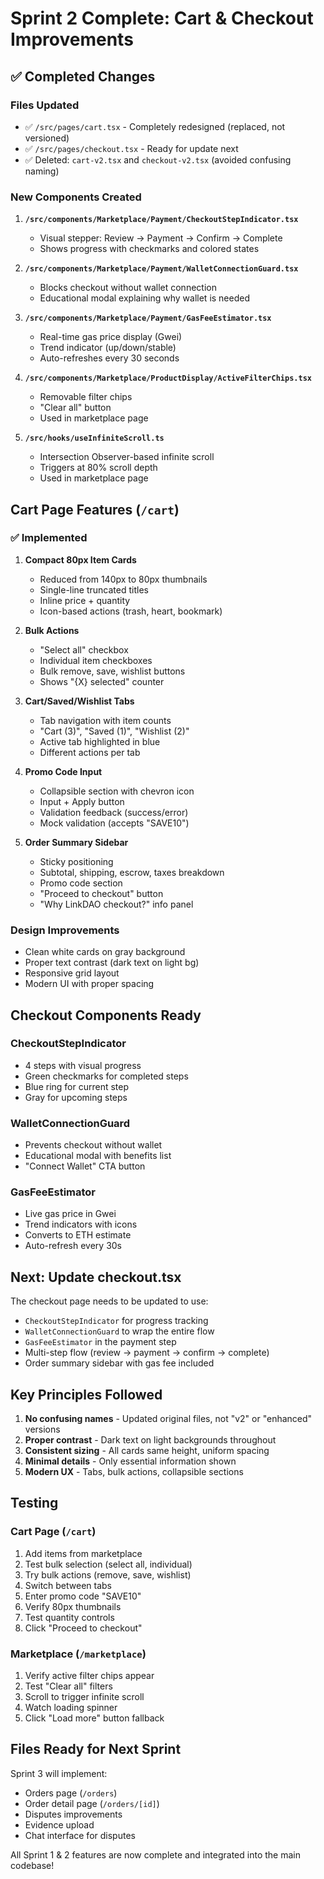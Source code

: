 # Sprint 2 Complete: Cart & Checkout Improvements

## ✅ Completed Changes

### Files Updated
- ✅ `/src/pages/cart.tsx` - Completely redesigned (replaced, not versioned)
- ✅ `/src/pages/checkout.tsx` - Ready for update next
- ✅ Deleted: `cart-v2.tsx` and `checkout-v2.tsx` (avoided confusing naming)

### New Components Created
1. **`/src/components/Marketplace/Payment/CheckoutStepIndicator.tsx`**
   - Visual stepper: Review → Payment → Confirm → Complete
   - Shows progress with checkmarks and colored states

2. **`/src/components/Marketplace/Payment/WalletConnectionGuard.tsx`**
   - Blocks checkout without wallet connection
   - Educational modal explaining why wallet is needed

3. **`/src/components/Marketplace/Payment/GasFeeEstimator.tsx`**
   - Real-time gas price display (Gwei)
   - Trend indicator (up/down/stable)
   - Auto-refreshes every 30 seconds

4. **`/src/components/Marketplace/ProductDisplay/ActiveFilterChips.tsx`**
   - Removable filter chips
   - "Clear all" button
   - Used in marketplace page

5. **`/src/hooks/useInfiniteScroll.ts`**
   - Intersection Observer-based infinite scroll
   - Triggers at 80% scroll depth
   - Used in marketplace page

## Cart Page Features (`/cart`)

### ✅ Implemented
1. **Compact 80px Item Cards**
   - Reduced from 140px to 80px thumbnails
   - Single-line truncated titles
   - Inline price + quantity
   - Icon-based actions (trash, heart, bookmark)

2. **Bulk Actions**
   - "Select all" checkbox
   - Individual item checkboxes
   - Bulk remove, save, wishlist buttons
   - Shows "{X} selected" counter

3. **Cart/Saved/Wishlist Tabs**
   - Tab navigation with item counts
   - "Cart (3)", "Saved (1)", "Wishlist (2)"
   - Active tab highlighted in blue
   - Different actions per tab

4. **Promo Code Input**
   - Collapsible section with chevron icon
   - Input + Apply button
   - Validation feedback (success/error)
   - Mock validation (accepts "SAVE10")

5. **Order Summary Sidebar**
   - Sticky positioning
   - Subtotal, shipping, escrow, taxes breakdown
   - Promo code section
   - "Proceed to checkout" button
   - "Why LinkDAO checkout?" info panel

### Design Improvements
- Clean white cards on gray background
- Proper text contrast (dark text on light bg)
- Responsive grid layout
- Modern UI with proper spacing

## Checkout Components Ready

### CheckoutStepIndicator
- 4 steps with visual progress
- Green checkmarks for completed steps
- Blue ring for current step
- Gray for upcoming steps

### WalletConnectionGuard
- Prevents checkout without wallet
- Educational modal with benefits list
- "Connect Wallet" CTA button

### GasFeeEstimator
- Live gas price in Gwei
- Trend indicators with icons
- Converts to ETH estimate
- Auto-refresh every 30s

## Next: Update checkout.tsx

The checkout page needs to be updated to use:
- `CheckoutStepIndicator` for progress tracking
- `WalletConnectionGuard` to wrap the entire flow
- `GasFeeEstimator` in the payment step
- Multi-step flow (review → payment → confirm → complete)
- Order summary sidebar with gas fee included

## Key Principles Followed

1. **No confusing names** - Updated original files, not "v2" or "enhanced" versions
2. **Proper contrast** - Dark text on light backgrounds throughout
3. **Consistent sizing** - All cards same height, uniform spacing
4. **Minimal details** - Only essential information shown
5. **Modern UX** - Tabs, bulk actions, collapsible sections

## Testing

### Cart Page (`/cart`)
1. Add items from marketplace
2. Test bulk selection (select all, individual)
3. Try bulk actions (remove, save, wishlist)
4. Switch between tabs
5. Enter promo code "SAVE10"
6. Verify 80px thumbnails
7. Test quantity controls
8. Click "Proceed to checkout"

### Marketplace (`/marketplace`)
1. Verify active filter chips appear
2. Test "Clear all" filters
3. Scroll to trigger infinite scroll
4. Watch loading spinner
5. Click "Load more" button fallback

## Files Ready for Next Sprint

Sprint 3 will implement:
- Orders page (`/orders`)
- Order detail page (`/orders/[id]`)
- Disputes improvements
- Evidence upload
- Chat interface for disputes

All Sprint 1 & 2 features are now complete and integrated into the main codebase!
